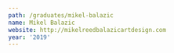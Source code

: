 ```yaml
---
path: /graduates/mikel-balazic
name: Mikel Balazic
website: http://mikelreedbalazicartdesign.com
year: '2019'
---
```

